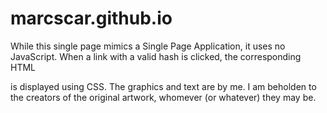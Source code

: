 # marcscar.github.io
While this single page mimics a Single Page Application, it uses no JavaScript. When a link with a valid hash is clicked, the corresponding HTML <section> is displayed using CSS. The graphics and text are by me. I am beholden to the creators of the original artwork, whomever (or whatever) they may be.
